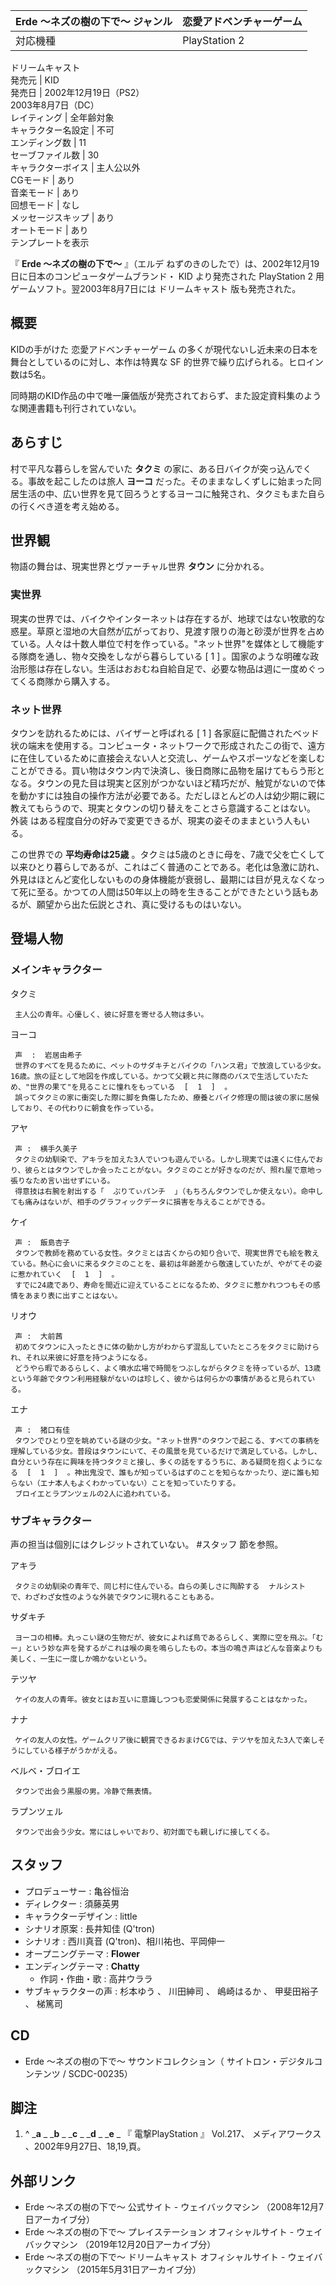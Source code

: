 Erde 〜ネズの樹の下で〜  ジャンル  |  恋愛アドベンチャーゲーム   
---|---  
対応機種  |  PlayStation 2   
ドリームキャスト  
発売元  |  KID   
発売日  |  2002年12月19日（PS2）   
2003年8月7日（DC）  
レイティング  |  全年齢対象   
キャラクター名設定  |  不可   
エンディング数  |  11   
セーブファイル数  |  30   
キャラクターボイス  |  主人公以外   
CGモード  |  あり   
音楽モード  |  あり   
回想モード  |  なし   
メッセージスキップ  |  あり   
オートモード  |  あり   
テンプレートを表示  
  
『 **Erde 〜ネズの樹の下で〜** 』（エルデ ねずのきのしたで）は、2002年12月19日に日本のコンピュータゲームブランド・  KID
より発売された  PlayStation 2  用ゲームソフト。翌2003年8月7日には  ドリームキャスト  版も発売された。

##  概要



KIDの手がけた  恋愛アドベンチャーゲーム  の多くが現代ないし近未来の日本を舞台としているのに対し、本作は特異な  SF
的世界で繰り広げられる。ヒロイン数は5名。

同時期のKID作品の中で唯一廉価版が発売されておらず、また設定資料集のような関連書籍も刊行されていない。

##  あらすじ



村で平凡な暮らしを営んでいた **タクミ** の家に、ある日バイクが突っ込んでくる。事故を起こしたのは旅人 **ヨーコ**
だった。そのままなしくずしに始まった同居生活の中、広い世界を見て回ろうとするヨーコに触発され、タクミもまた自らの行くべき道を考え始める。

##  世界観



物語の舞台は、現実世界とヴァーチャル世界 **タウン** に分かれる。

###  実世界



現実の世界では、バイクやインターネットは存在するが、地球ではない牧歌的な惑星。草原と湿地の大自然が広がっており、見渡す限りの海と砂漠が世界を占めている。人々は十数人単位で村を作っている。"ネット世界"を媒体として機能する隊商を通し、物々交換をしながら暮らしている
[  1  ]  。国家のような明確な政治形態は存在しない。生活はおおむね自給自足で、必要な物品は週に一度めぐってくる商隊から購入する。

###  ネット世界



タウンを訪れるためには、バイザーと呼ばれる  [  1  ]
各家庭に配備されたベッド状の端末を使用する。コンピュータ・ネットワークで形成されたこの街で、遠方に在住しているために直接会えない人と交流し、ゲームやスポーツなどを楽しむことができる。買い物はタウン内で決済し、後日商隊に品物を届けてもらう形となる。タウンの見た目は現実と区別がつかないほど精巧だが、触覚がないので体を動かすには独自の操作方法が必要である。ただしほとんどの人は幼少期に親に教えてもらうので、現実とタウンの切り替えをことさら意識することはない。
外装  はある程度自分の好みで変更できるが、現実の姿そのままという人もいる。

この世界での **平均寿命は25歳**
。タクミは5歳のときに母を、7歳で父を亡くして以来ひとり暮らしであるが、これはごく普通のことである。老化は急激に訪れ、外見はほとんど変化しないものの身体機能が衰弱し、最期には目が見えなくなって死に至る。かつての人間は50年以上の時を生きることができたという話もあるが、願望から出た伝説とされ、真に受けるものはいない。

##  登場人物



###  メインキャラクター



タクミ

     主人公の青年。心優しく、彼に好意を寄せる人物は多い。 
ヨーコ

     声  :  岩居由希子 
     世界のすべてを見るために、ペットのサダキチとバイクの「ハンス君」で放浪している少女。16歳。旅の証として地図を作成している。かつて父親と共に隊商のバスで生活していたため、"世界の果て"を見ることに憧れをもっている  [  1  ]  。 
     誤ってタクミの家に衝突した際に脚を負傷したため、療養とバイク修理の間は彼の家に居候しており、その代わりに朝食を作っている。 
アヤ

     声 :  横手久美子 
     タクミの幼馴染で、アキラを加えた3人でいつも遊んでいる。しかし現実では遠くに住んでおり、彼らとはタウンでしか会ったことがない。タクミのことが好きなのだが、照れ屋で意地っ張りなため言い出せずにいる。 
     得意技は右腕を射出する「  ぷりてぃパンチ  」（もちろんタウンでしか使えない）。命中しても痛みはないが、相手のグラフィックデータに損害を与えることができる。 
ケイ

     声 :  飯島杏子 
     タウンで教師を務めている女性。タクミとは古くからの知り合いで、現実世界でも絵を教えている。熱心に会いに来るタクミのことを、最初は年齢差から敬遠していたが、やがてその姿に惹かれていく  [  1  ]  。 
     すでに24歳であり、寿命を間近に迎えていることになるため、タクミに惹かれつつもその感情をあまり表に出すことはない。 
リオウ

     声 :  大前茜 
     初めてタウンに入ったときに体の動かし方がわからず混乱していたところをタクミに助けられ、それ以来彼に好意を持つようになる。 
     どうやら暇であるらしく、よく噴水広場で時間をつぶしながらタクミを待っているが、13歳という年齢でタウン利用経験がないのは珍しく、彼からは何らかの事情があると見られている。 
エナ

     声 :  猪口有佳 
     タウンでひとり空を眺めている謎の少女。"ネット世界"のタウンで起こる、すべての事柄を理解している少女。普段はタウンにいて、その風景を見ているだけで満足している。しかし、自分という存在に興味を持つタクミと接し、多くの話をするうちに、ある疑問を抱くようになる  [  1  ]  。神出鬼没で、誰もが知っているはずのことを知らなかったり、逆に誰も知らない（エナ本人もよくわかっていない）ことを知っていたりする。 
     ブロイエとラプンツェルの2人に追われている。 

###  サブキャラクター



声の担当は個別にはクレジットされていない。  #スタッフ  節を参照。

アキラ

     タクミの幼馴染の青年で、同じ村に住んでいる。自らの美しさに陶酔する  ナルシスト  で、わざわざ女性のような外装でタウンに現れることもある。 
サダキチ

     ヨーコの相棒。丸っこい謎の生物だが、彼女によれば鳥であるらしく、実際に空を飛ぶ。「むー」という妙な声を発するがこれは喉の奥を鳴らしたもの。本当の鳴き声はどんな音楽よりも美しく、一生に一度しか鳴かないという。 
テツヤ

     ケイの友人の青年。彼女とはお互いに意識しつつも恋愛関係に発展することはなかった。 
ナナ

     ケイの友人の女性。ゲームクリア後に観賞できるおまけCGでは、テツヤを加えた3人で楽しそうにしている様子がうかがえる。 
ベルベ・ブロイエ

     タウンで出会う黒服の男。冷静で無表情。 
ラプンツェル

     タウンで出会う少女。常にはしゃいでおり、初対面でも親しげに接してくる。 

##  スタッフ



  * プロデューサー : 亀谷恒治 
  * ディレクター : 須藤英男 
  * キャラクターデザイン :  little 
  * シナリオ原案 : 長井知佳 (Q'tron) 
  * シナリオ : 西川真音 (Q'tron)、相川祐也、平岡伸一 
  * オープニングテーマ : **Flower**
  * エンディングテーマ : **Chatty**
    * 作詞・作曲・歌 :  高井ウララ 
  * サブキャラクターの声 :  杉本ゆう  、  川田紳司  、  嶋崎はるか  、  甲斐田裕子  、  梯篤司 

##  CD



  * Erde 〜ネズの樹の下で〜 サウンドコレクション（  サイトロン・デジタルコンテンツ  / SCDC-00235） 

##  脚注



  1. ^  _**a** _ _**b** _ _**c** _ _**d** _ _**e** _ 『  電撃PlayStation  』 Vol.217、  メディアワークス  、2002年9月27日、18,19,頁。 

##  外部リンク



  * Erde 〜ネズの樹の下で〜 公式サイト  \-  ウェイバックマシン  （2008年12月7日アーカイブ分） 
  * Erde 〜ネズの樹の下で〜 プレイステーション オフィシャルサイト  \-  ウェイバックマシン  （2019年12月20日アーカイブ分） 
  * Erde 〜ネズの樹の下で〜 ドリームキャスト オフィシャルサイト  \-  ウェイバックマシン  （2015年5月31日アーカイブ分） 

